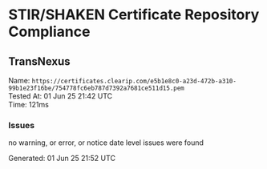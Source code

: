 # STIR/SHAKEN Certificate Repository Compliance

## TransNexus

Name: `https://certificates.clearip.com/e5b1e8c0-a23d-472b-a310-99b1e23f16be/754778fc6eb787d7392a7681ce511d15.pem`\
Tested At: 01 Jun 25 21:42 UTC\
Time: 121ms

### Issues

no warning, or error, or notice date level issues were found

Generated: 01 Jun 25 21:52 UTC